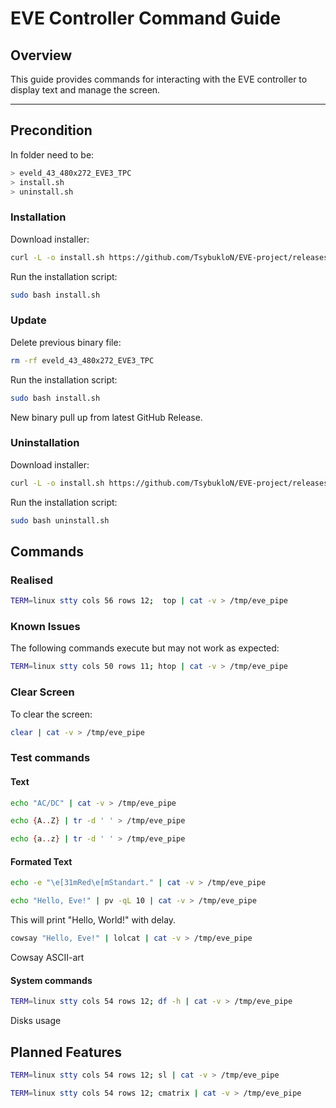 # EVE Controller Command Guide

## Overview

This guide provides commands for interacting with the EVE controller to display text and manage the screen.

---

## Precondition

In folder need to be: 

``` bash
> eveld_43_480x272_EVE3_TPC
> install.sh
> uninstall.sh
```

### Installation

Download installer:

``` bash
curl -L -o install.sh https://github.com/TsybukloN/EVE-project/releases/latest/download/install.sh
```

Run the installation script:

``` bash
sudo bash install.sh
```

### Update

Delete previous binary file:

```bash
rm -rf eveld_43_480x272_EVE3_TPC
```

Run the installation script:

``` bash
sudo bash install.sh
```

New binary pull up from latest GitHub Release.

### Uninstallation

Download installer:

``` bash
curl -L -o install.sh https://github.com/TsybukloN/EVE-project/releases/latest/download/uninstall.sh
```

Run the installation script:

``` bash
sudo bash uninstall.sh
```


## Commands

### Realised 

```bash
TERM=linux stty cols 56 rows 12;  top | cat -v > /tmp/eve_pipe
```

### Known Issues

The following commands execute but may not work as expected:

```bash
TERM=linux stty cols 50 rows 11; htop | cat -v > /tmp/eve_pipe
```

### Clear Screen 
To clear the screen:
```bash
clear | cat -v > /tmp/eve_pipe
```

### Test commands

#### Text

```bash
echo "AC/DC" | cat -v > /tmp/eve_pipe
```

```bash
echo {A..Z} | tr -d ' ' > /tmp/eve_pipe
```

```bash
echo {a..z} | tr -d ' ' > /tmp/eve_pipe
```

#### Formated Text

```bash
echo -e "\e[31mRed\e[mStandart." | cat -v > /tmp/eve_pipe
```

```bash
echo "Hello, Eve!" | pv -qL 10 | cat -v > /tmp/eve_pipe
```
This will print "Hello, World!" with delay.

```bash
cowsay "Hello, Eve!" | lolcat | cat -v > /tmp/eve_pipe
```
Cowsay ASCII-art

#### System commands 

```bash
TERM=linux stty cols 54 rows 12; df -h | cat -v > /tmp/eve_pipe
```
Disks usage

## Planned Features

```bash
TERM=linux stty cols 54 rows 12; sl | cat -v > /tmp/eve_pipe
```

```bash
TERM=linux stty cols 54 rows 12; cmatrix | cat -v > /tmp/eve_pipe
```
